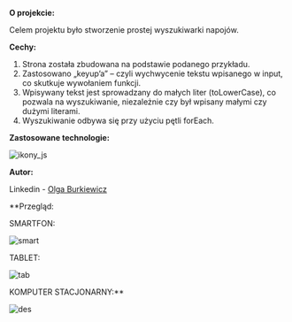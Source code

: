 **O projekcie:**

Celem projektu było stworzenie prostej wyszukiwarki napojów.

**Cechy:**

1.	Strona została zbudowana na podstawie podanego przykładu.
2.	Zastosowano „keyup’a” – czyli wychwycenie tekstu wpisanego w input, co skutkuje wywołaniem funkcji.
3.	Wpisywany tekst jest sprowadzany do małych liter (toLowerCase), co pozwala na wyszukiwanie, niezależnie czy był wpisany małymi czy dużymi literami.
4.	Wyszukiwanie odbywa się przy użyciu pętli forEach.


**Zastosowane technologie:**

![ikony_js](https://github.com/Ola-AB/DrinkSearch/assets/142878084/603289c8-a1ff-4f3e-a56f-fa590b90fdab)

**Autor:**

Linkedin - [Olga Burkiewicz](https://www.linkedin.com/in/olga-burkiewicz-990058a4/)

**Przegląd:

SMARTFON:
 
![smart](https://github.com/Ola-AB/DrinkSearch/assets/142878084/d35c6b30-eef8-4e8c-aae5-2f8a599188ed)


TABLET:
 
![tab](https://github.com/Ola-AB/DrinkSearch/assets/142878084/3fdb61f6-73ef-4b61-a7d9-ffc1d6d7d7af)


KOMPUTER STACJONARNY:**
 

![des](https://github.com/Ola-AB/DrinkSearch/assets/142878084/e82d388c-7fe2-4e87-bab4-01f10057273b)


